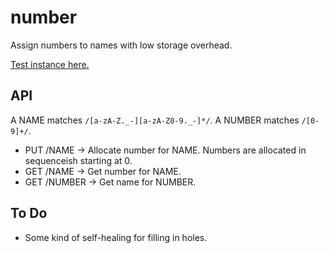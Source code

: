 number
======

Assign numbers to names with low storage overhead.

[Test instance here.](http://rodarmor-number.appspot.com)


API
---

A NAME matches `/[a-zA-Z._-][a-zA-Z0-9._-]*/`.
A NUMBER matches `/[0-9]+/`.

* PUT /NAME -> Allocate number for NAME. Numbers are allocated in sequenceish starting at 0.
* GET /NAME -> Get number for NAME.
* GET /NUMBER -> Get name for NUMBER.


To Do
-----

* Some kind of self-healing for filling in holes.
